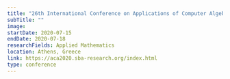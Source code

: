 ```yaml
---
title: "26th International Conference on Applications of Computer Algebra"
subTitle: ""
image:
startDate: 2020-07-15
endDate: 2020-07-18
researchFields: Applied Mathematics
location: Athens, Greece
link: https://aca2020.sba-research.org/index.html
type: conference
---
```

